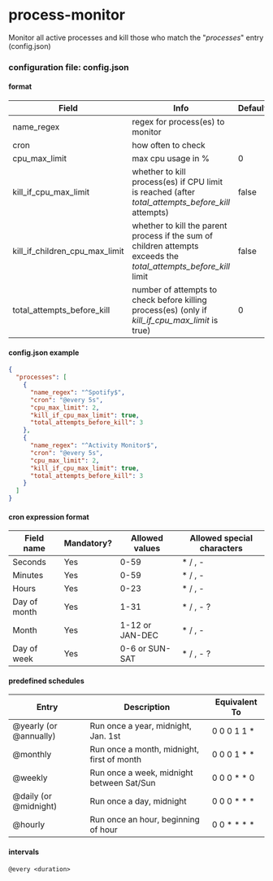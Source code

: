 # process-monitor

Monitor all active processes and kill those who match the "*processes*" entry (config.json)

### configuration file: config.json

#### format

Field | Info                                                                                                              | Default
--- |-------------------------------------------------------------------------------------------------------------------| ---
name_regex | regex for process(es) to monitor                                                                                  |
cron | how often to check                                                                                                |
cpu_max_limit | max cpu usage in %                                                                                                | 0
kill_if_cpu_max_limit | whether to kill process(es) if CPU limit is reached (after *total_attempts_before_kill* attempts)                 | false
kill_if_children_cpu_max_limit | whether to kill the parent process if the sum of children attempts exceeds the *total_attempts_before_kill* limit | false
total_attempts_before_kill | number of attempts to check before killing process(es) (only if *kill_if_cpu_max_limit* is true)                                       |  0

#### config.json example
```json
{
  "processes": [
    {
      "name_regex": "^Spotify$",
      "cron": "@every 5s",
      "cpu_max_limit": 2,
      "kill_if_cpu_max_limit": true,
      "total_attempts_before_kill": 3
    },
    {
      "name_regex": "^Activity Monitor$",
      "cron": "@every 5s",
      "cpu_max_limit": 2,
      "kill_if_cpu_max_limit": true,
      "total_attempts_before_kill": 3
    }
  ]
}
```

#### cron expression format

Field name   | Mandatory? | Allowed values  | Allowed special characters
----------   | ---------- | --------------  | --------------------------
Seconds      | Yes        | 0-59            | * / , -
Minutes      | Yes        | 0-59            | * / , -
Hours        | Yes        | 0-23            | * / , -
Day of month | Yes        | 1-31            | * / , - ?
Month        | Yes        | 1-12 or JAN-DEC | * / , -
Day of week  | Yes        | 0-6 or SUN-SAT  | * / , - ?

#### predefined schedules

Entry                  | Description                                | Equivalent To
-----                  | -----------                                | -------------
@yearly (or @annually) | Run once a year, midnight, Jan. 1st        | 0 0 0 1 1 *
@monthly               | Run once a month, midnight, first of month | 0 0 0 1 * *
@weekly                | Run once a week, midnight between Sat/Sun  | 0 0 0 * * 0
@daily (or @midnight)  | Run once a day, midnight                   | 0 0 0 * * *
@hourly                | Run once an hour, beginning of hour        | 0 0 * * * *

#### intervals

```
@every <duration>
```
